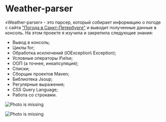 # Weather-parser
«Weather-parser» - это парсер, который собирает информацию о погоде с сайта ["Погода в Санкт-Петербурге"](http://www.pogoda.spb.ru/) и выводит полученные данные в консоль.
На этом проекте я изучила и закрепила следующие знания:
*	Вывод в консоль;
*	Циклы for;
*	Обработка исключений (IOException\ Exception); 
*	Условные операторы if\else;
*	ООП (а точнее, инкапсуляция);
*	Списки;
*	Сборщик проектов Maven;
*	Библиотека Jsoup;
*	Регулярные выражения; 
*	CSS Query Language;
*	Работа со строками.

![Photo is missing](https://downloader.disk.yandex.ru/preview/60071a3eb0edf40d05dc8afd34f849cc35ef74a270db94f5867187686377016e/5f68c183/I0cHBXCpRMsz92H08lHmRVttC_zYD3Hm9fnHXrNgGP6CTOVYjyOLggO--tsz2YJh3AP713l_TRYJKOphwneqpQ==?uid=0&filename=sait.png&disposition=inline&hash=&limit=0&content_type=image%2Fpng&tknv=v2&owner_uid=658918375&size=1920x937)

![Photo is missing](https://downloader.disk.yandex.ru/preview/53f2e5677ba6be3a031b577e21d411b3d4c9a5dc7347996de552241d01b8d547/5f68c38b/1gjHDhnekvI8wT2XukCN5VttC_zYD3Hm9fnHXrNgGP6BNtRKQyNJnJ-XSMEUE-rucVHAm1MyhNCeatEXYqBWDQ==?uid=0&filename=konsol.png&disposition=inline&hash=&limit=0&content_type=image%2Fpng&tknv=v2&owner_uid=658918375&size=1920x937)
